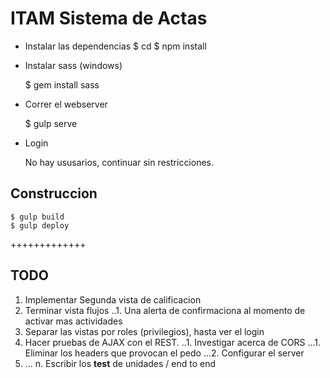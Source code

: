 # ITAM Sistema de Actas

+ Instalar las dependencias
    $ cd 
    $ npm install

+ Instalar sass (windows)

    $ gem install sass
    
+ Correr el webserver

    $ gulp serve
    
+ Login

	No hay ususarios, continuar sin restricciones.

## Construccion 
  
    $ gulp build
    $ gulp deploy

+++++++++++++

## TODO

1. Implementar Segunda vista de calificacion
2. Terminar vista flujos
..1. Una alerta de confirmaciona al momento de activar mas actividades
3. Separar las vistas por roles (privilegios), hasta ver el login
4. Hacer pruebas de AJAX con el REST.
..1. Investigar acerca de CORS
...1. Eliminar los headers que provocan el pedo
...2. Configurar el server
5. ...
n. Escribir los **test** de unidades / end to end
